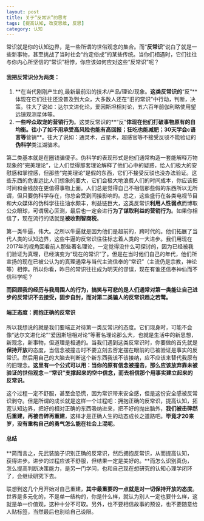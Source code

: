 ```yaml
---
layout: post
title: 关于“反常识”的思考
tags: [提高认知, 改变思维, 反思]
category: 认知
---
```


常识就是你的认知边界，是一些所谓的世俗观念的集合。而“**反常识**”说白了就是一些新事物，甚至挑战了当时社会“约定俗成”的某些传统。当你们相遇时，它们往往与你内心所坚信的“常识”相悖，你应该如何应对这些“反常识”呢？


#### 我把反常识分为两类：

1. **在当代刚刚产生的,最新最前沿的技术/产品/理论/现象。**这类反常识的**“反”**体现在它们往往还没普及到大众，大多数人还在“旧的常识”中行动，判断，决策。往大了说如：达尔文进化论，爱因斯坦相对论，五六百年前伽利略使用望远镜观测星体等。
2. **一些哗众取宠的营销行为**。这类反常识的**“反”**体现在他们打破事物原有的自均衡。往小了如不用承受高风险也能有高回报；狂吃也能减肥；30天学会c语言等**营销**。往大了说如：通灵术，占星术，超感官等不接受反驳不能验证的**伪科学**类江湖骗术。

第二类基本就是在圈钱骗傻子。伪科学的表现形式是他们通常构造一套能解释万物现象的“完美理论”，让人们觉得那套理论解释了他们心中的疑惑，给人们极大的安慰感和掌控感，但那些“完美理论”是假的东西，它们不接受反驳也没办法验证。这些东西的危害远比人们想象的要大，它们会极大地浪费人们的时间成本，你应该把时间和金钱放在更值得事物上面。人们总是觉得自己不相信那些假的东西所以无所谓，但只要伪科学存在，你总会受到间接影响的。总之，这些盛行在各类电视节目和大众媒体的伪科学往往油水颇丰，利益链巨大，这类反常识**利用人性弱点**而博取公众眼球，可谓居心叵测，最后也一定会进行**为了谋取利益的营销行为**。如果你相信了，现在流行的话就是**被收割智商税**。

第一类牛逼，伟大。之所以牛逼就是因为他们是超前的，跨时代的。他们拓展了当代人类的认知边界，这些牛逼的反常识往往标志着人类的一大进步。我们用现在2017年的视角回看前人那些著名理论，一定觉得没什么可探讨的，因为已经被我们验证为真理，已经演变为“现在的常识”了。但是在当时他们自己的年代，他们所宣扬的现在已被公认为的真理通常与当代主流信奉的“常识”（主流仍是宗教，神论等）相悖。所以你看，昨日的常识往往成为明天的谬误，现在有谁还信奉神仙而不信科学呢？

**而回顾我的经历与我周围人的行为，搞笑与可悲的是人们通常对第一类能让自己进步的反常识不去接受，固步自封，而对第二类骗人的反常识趋之若鹜。**

#### 端正态度：拥抱正确的反常识

所以我想说的就是我们要端正对待第一类反常识的态度。它们现身时，可能不会像“达尔文进化论”“爱因斯坦相对论”等著名理论那么大，也就是生活中的新思想，新观念，新事物，但道理是相通的。当我们遇到这类反常识时，你要做的首先就是**保持开放**的态度，当信念被撞击时不要立刻去否定摆在眼前的已被验证是事实的反常识。然后用自己的大脑去判断这个新东西我该不该接纳，应不应该来替代我原有的旧理念。**这里有一个公式可以用：当你的原有信念被撞击，那么应该放弃靠未被验证的世俗观念－“常识”支撑起来的空中信念，而去相信那个用事实建立起来的反常识。**

这个过程一定不舒服，甚至会恐慌，因为常识带来安全感，但是这份安全感被反常识剥夺。但是所谓的成长就是这样一个过程吧：拥抱正确的反常识，提高认知，拓宽认知边界，把好的相对正确的东西吸纳进来，把不好的抛出脑外，**我们被击碎然后重建，再被击碎再重建**，这样才是正确人生的动态成长之道路吧。**毕竟才20来岁，没有重构自己的勇气怎么能在社会上混呢**。

#### 总结

**简而言之，先武装脑子识别正确的反常识，然后拥抱反常识，从而提高认知，获得进步。进步的过程应该不舒服，但结果一定是美好的。**而怎么识别真伪，怎么提高判断决策能力，是另一门学问，也和自己现在想研究的认知心理学闭环了，会继续研究下去。

联想到这几个月开始对自己重建，**其中最重要的一点就是对一切保持开放的态度**。世界是多元化的，不是单一结构的，你是什么样，就认为别人一定也要什么样，这就是单一价值观，这种十分不可取。另外，也不要相信故事的预设，也不要随意给人贴标签，当然最后也别给自己设限。